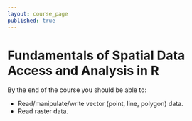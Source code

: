 ```yaml
---
layout: course_page
published: true
---
```


# Fundamentals of Spatial Data Access and Analysis in R

By the end of the course you should be able to:
* Read/manipulate/write vector (point, line, polygon) data.
* Read raster data.
